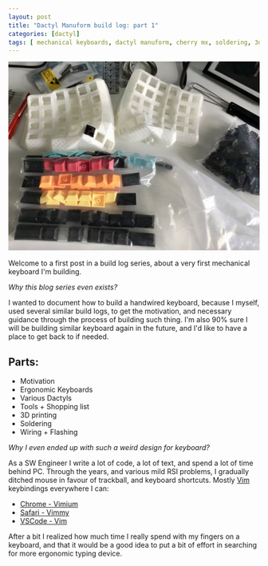 ```yaml
---
layout: post
title: "Dactyl Manuform build log: part 1"
categories: [dactyl]
tags: [ mechanical keyboards, dactyl manuform, cherry mx, soldering, 3d printing]
---
```

![Dactyl Pre Build](/public/dactyl_pre_build.webp)

Welcome to a first post in a build log series, about a very first mechanical keyboard I'm building.

*Why this blog series even exists?*

I wanted to document how to build a handwired keyboard, because I myself, used several similar build logs, to get the motivation, and necessary guidance through the process of building such thing. I'm also 90% sure I will be building similar keyboard again in the future, and I'd like to have a place to get back to if needed.

## Parts:
- Motivation
- Ergonomic Keyboards
- Various Dactyls
- Tools + Shopping list
- 3D printing
- Soldering
- Wiring + Flashing

*Why I even ended up with such a weird design for keyboard?*

As a SW Engineer I write a lot of code, a lot of text, and spend a lot of time behind PC. Through the years, and various mild RSI problems, I gradually ditched mouse in favour of trackball, and keyboard shortcuts. Mostly [Vim](https://www.vim.org/) keybindings everywhere I can: 
- [Chrome - Vimium ](https://chrome.google.com/webstore/detail/vimium/dbepggeogbaibhgnhhndojpepiihcmeb)
- [Safari - Vimmy](https://gggritso.com/vimmy.safariextension/)
- [VSCode - Vim](https://github.com/VSCodeVim/Vim)

After a bit I realized how much time I really spend with my fingers on a keyboard, and that it would be a good idea
to put a bit of effort in searching for more ergonomic typing device.

